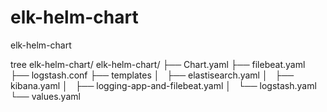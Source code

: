 # elk-helm-chart
elk-helm-chart

tree elk-helm-chart/
elk-helm-chart/
├── Chart.yaml
├── filebeat.yaml
├── logstash.conf
├── templates
│   ├── elastisearch.yaml
│   ├── kibana.yaml
│   ├── logging-app-and-filebeat.yaml
│   └── logstash.yaml
└── values.yaml
